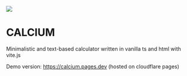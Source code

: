 ![](/images/512x512-icon.png)
# CALCIUM

Minimalistic and text-based calculator written in vanilla ts and html with vite.js 

Demo version: https://calcium.pages.dev (hosted on cloudflare pages)
